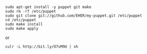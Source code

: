     sudo apt-get install -y puppet git make
    sudo rm -rf /etc/puppet
    sudo git clone git://github.com/EHER/my-puppet.git /etc/puppet
    cd /etc/puppet
    sudo make install
    sudo make apply

or

    culr -L http://bit.ly/O7vM9U | sh
